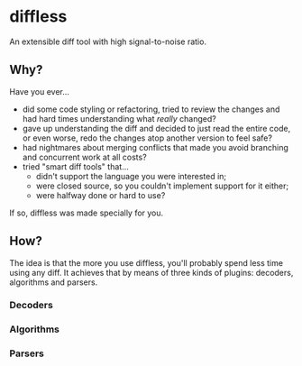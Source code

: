 # diffless

An extensible diff tool with high signal-to-noise ratio.

## Why?

Have you ever...

 * did some code styling or refactoring, tried to review the changes and had hard times understanding what *really* changed?
 * gave up understanding the diff and decided to just read the entire code, or even worse, redo the changes atop another version to feel safe?
 * had nightmares about merging conflicts that made you avoid branching and concurrent work at all costs?
 * tried "smart diff tools" that...
   * didn't support the language you were interested in;
   * were closed source, so you couldn't implement support for it either;
   * were halfway done or hard to use?

If so, diffless was made specially for you.

## How?

The idea is that the more you use diffless, you'll probably spend less time using any diff. It achieves that by means of three kinds of plugins: decoders, algorithms and parsers.

### Decoders
### Algorithms
### Parsers
